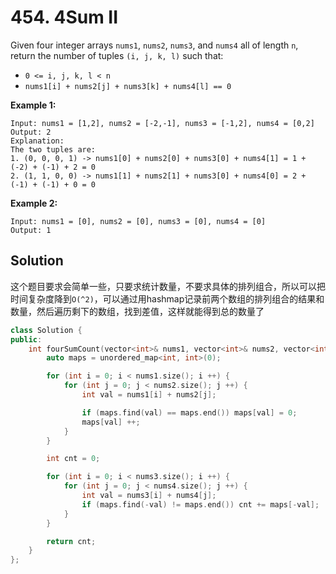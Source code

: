 # 454. 4Sum II

Given four integer arrays `nums1`, `nums2`, `nums3`, and `nums4` all of length `n`, return the number of tuples `(i, j, k, l)` such that:

- `0 <= i, j, k, l < n`
- `nums1[i] + nums2[j] + nums3[k] + nums4[l] == 0`

 

**Example 1:**

```
Input: nums1 = [1,2], nums2 = [-2,-1], nums3 = [-1,2], nums4 = [0,2]
Output: 2
Explanation:
The two tuples are:
1. (0, 0, 0, 1) -> nums1[0] + nums2[0] + nums3[0] + nums4[1] = 1 + (-2) + (-1) + 2 = 0
2. (1, 1, 0, 0) -> nums1[1] + nums2[1] + nums3[0] + nums4[0] = 2 + (-1) + (-1) + 0 = 0
```

**Example 2:**

```
Input: nums1 = [0], nums2 = [0], nums3 = [0], nums4 = [0]
Output: 1
```

## Solution

这个题目要求会简单一些，只要求统计数量，不要求具体的排列组合，所以可以把时间复杂度降到`O(^2)`，可以通过用hashmap记录前两个数组的排列组合的结果和数量，然后遍历剩下的数组，找到差值，这样就能得到总的数量了

```c++
class Solution {
public:
    int fourSumCount(vector<int>& nums1, vector<int>& nums2, vector<int>& nums3, vector<int>& nums4) {
        auto maps = unordered_map<int, int>(0);

        for (int i = 0; i < nums1.size(); i ++) {
            for (int j = 0; j < nums2.size(); j ++) {
                int val = nums1[i] + nums2[j];

                if (maps.find(val) == maps.end()) maps[val] = 0;
                maps[val] ++;
            }
        }

        int cnt = 0;

        for (int i = 0; i < nums3.size(); i ++) {
            for (int j = 0; j < nums4.size(); j ++) {
                int val = nums3[i] + nums4[j];
                if (maps.find(-val) != maps.end()) cnt += maps[-val];
            }
        }

        return cnt;
    }
};
```


